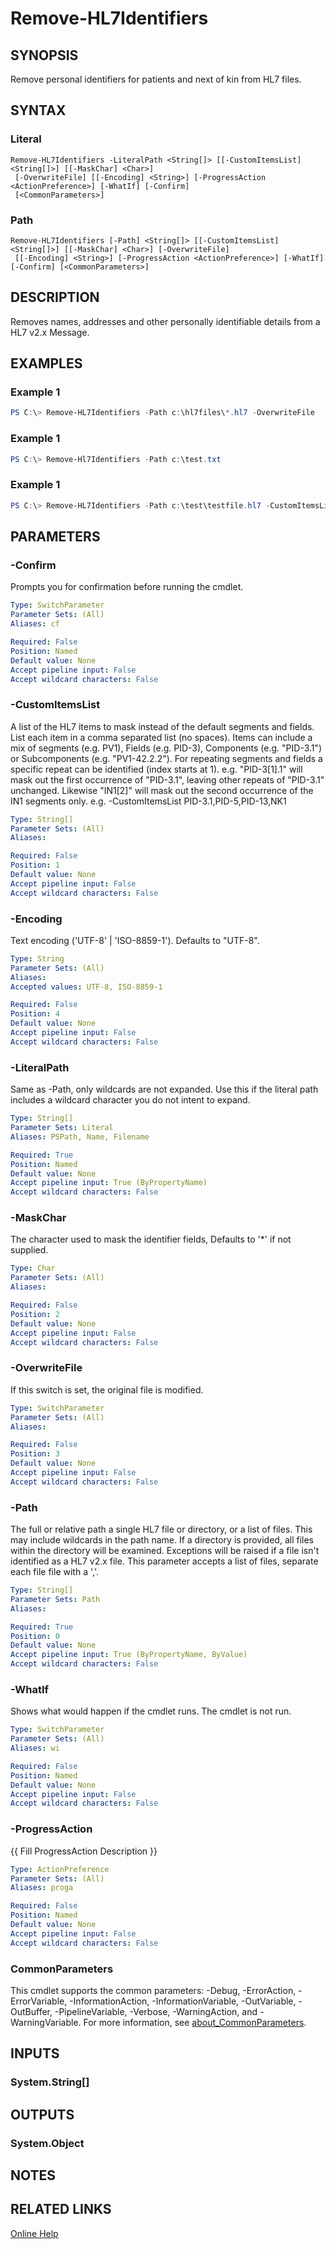﻿---
external help file: hl7tools.dll-Help.xml
Module Name: hl7tools
online version:
schema: 2.0.0
---

# Remove-HL7Identifiers

## SYNOPSIS
Remove personal identifiers for patients and next of kin from HL7 files.

## SYNTAX

### Literal
```
Remove-HL7Identifiers -LiteralPath <String[]> [[-CustomItemsList] <String[]>] [[-MaskChar] <Char>]
 [-OverwriteFile] [[-Encoding] <String>] [-ProgressAction <ActionPreference>] [-WhatIf] [-Confirm]
 [<CommonParameters>]
```

### Path
```
Remove-HL7Identifiers [-Path] <String[]> [[-CustomItemsList] <String[]>] [[-MaskChar] <Char>] [-OverwriteFile]
 [[-Encoding] <String>] [-ProgressAction <ActionPreference>] [-WhatIf] [-Confirm] [<CommonParameters>]
```

## DESCRIPTION
Removes names, addresses and other personally identifiable details from a HL7 v2.x Message.

## EXAMPLES

### Example 1
```powershell
PS C:\> Remove-HL7Identifiers -Path c:\hl7files\*.hl7 -OverwriteFile
```

### Example 1
```powershell
PS C:\> Remove-Hl7Identifiers -Path c:\test.txt
```

### Example 1
```powershell
PS C:\> Remove-HL7Identifiers -Path c:\test\testfile.hl7 -CustomItemsList PID-3.1,NK1,DG1
```

## PARAMETERS

### -Confirm
Prompts you for confirmation before running the cmdlet.

```yaml
Type: SwitchParameter
Parameter Sets: (All)
Aliases: cf

Required: False
Position: Named
Default value: None
Accept pipeline input: False
Accept wildcard characters: False
```

### -CustomItemsList
A list of the HL7 items to mask instead of the default segments and fields.
List each item in a comma separated list (no spaces).
Items can include a mix of segments (e.g. PV1), Fields (e.g. PID-3), Components (e.g. "PID-3.1") or Subcomponents (e.g. "PV1-42.2.2").
For repeating segments and fields a specific repeat can be identified (index starts at 1).
e.g. "PID-3\[1\].1" will mask out the first occurrence of "PID-3.1", leaving other repeats of "PID-3.1" unchanged.
Likewise "IN1\[2\]" will mask out the second occurrence of the IN1 segments only.
e.g. -CustomItemsList PID-3.1,PID-5,PID-13,NK1

```yaml
Type: String[]
Parameter Sets: (All)
Aliases:

Required: False
Position: 1
Default value: None
Accept pipeline input: False
Accept wildcard characters: False
```

### -Encoding
Text encoding ('UTF-8' | 'ISO-8859-1'). Defaults to "UTF-8".

```yaml
Type: String
Parameter Sets: (All)
Aliases:
Accepted values: UTF-8, ISO-8859-1

Required: False
Position: 4
Default value: None
Accept pipeline input: False
Accept wildcard characters: False
```

### -LiteralPath
Same as -Path, only wildcards are not expanded.
Use this if the literal path includes a wildcard character you do not intent to expand.

```yaml
Type: String[]
Parameter Sets: Literal
Aliases: PSPath, Name, Filename

Required: True
Position: Named
Default value: None
Accept pipeline input: True (ByPropertyName)
Accept wildcard characters: False
```

### -MaskChar
The character used to mask the identifier fields, Defaults to '*' if not supplied.

```yaml
Type: Char
Parameter Sets: (All)
Aliases:

Required: False
Position: 2
Default value: None
Accept pipeline input: False
Accept wildcard characters: False
```

### -OverwriteFile
If this switch is set, the original file is modified.

```yaml
Type: SwitchParameter
Parameter Sets: (All)
Aliases:

Required: False
Position: 3
Default value: None
Accept pipeline input: False
Accept wildcard characters: False
```

### -Path
The full or relative path a single HL7 file or directory, or a list of files.
This may include wildcards in the path name.
If a directory is provided, all files within the directory will be examined.
Exceptions will be raised if a file isn't identified as a HL7 v2.x file.
This parameter accepts a list of files, separate each file file with a ','.

```yaml
Type: String[]
Parameter Sets: Path
Aliases:

Required: True
Position: 0
Default value: None
Accept pipeline input: True (ByPropertyName, ByValue)
Accept wildcard characters: False
```

### -WhatIf
Shows what would happen if the cmdlet runs.
The cmdlet is not run.

```yaml
Type: SwitchParameter
Parameter Sets: (All)
Aliases: wi

Required: False
Position: Named
Default value: None
Accept pipeline input: False
Accept wildcard characters: False
```

### -ProgressAction
{{ Fill ProgressAction Description }}

```yaml
Type: ActionPreference
Parameter Sets: (All)
Aliases: proga

Required: False
Position: Named
Default value: None
Accept pipeline input: False
Accept wildcard characters: False
```

### CommonParameters
This cmdlet supports the common parameters: -Debug, -ErrorAction, -ErrorVariable, -InformationAction, -InformationVariable, -OutVariable, -OutBuffer, -PipelineVariable, -Verbose, -WarningAction, and -WarningVariable. For more information, see [about_CommonParameters](http://go.microsoft.com/fwlink/?LinkID=113216).

## INPUTS

### System.String[]

## OUTPUTS

### System.Object
## NOTES

## RELATED LINKS

[Online Help](https://github.com/RobHolme/HL7-Powershell-Module#remove-hl7identifiers)